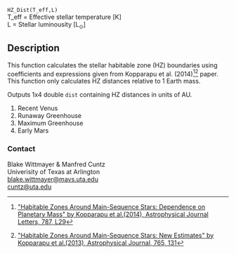 `HZ_Dist(T_eff,L)`  
T_eff = Effective stellar temperature \[K\]  
L = Stellar luminousity \[L<sub>⊙</sub>\]  

## Description
This function calculates the stellar habitable zone (HZ) boundaries using coefficients and expressions given from Kopparapu et al. (2014)[^1][^2] paper. 
This function only calculates HZ distances relative to 1 Earth mass. 

Outputs 1x4 double `dist` containing HZ distances in units of AU. 

1. Recent Venus
2. Runaway Greenhouse
3. Maximum Greenhouse
4. Early Mars

### Contact
Blake Wittmayer & Manfred Cuntz  
Univerisity of Texas at Arlington  
blake.wittmayer@mavs.uta.edu  
cuntz@uta.edu

[^1]:["Habitable Zones Around Main-Sequence Stars: Dependence on Planetary Mass" by Kopparapu et al.(2014), Astrophysical Journal Letters, 787, L29](https://iopscience-iop-org.ezproxy.uta.edu/article/10.1088/2041-8205/787/2/L29)
[^2]:["Habitable Zones Around Main-Sequence Stars: New Estimates" by Kopparapu et al.(2013), Astrophysical Journal, 765, 131](https://iopscience-iop-org.ezproxy.uta.edu/article/10.1088/0004-637X/765/2/131)
